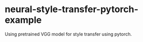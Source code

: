 # neural-style-transfer-pytorch-example
Using pretrained VGG model for style transfer using pytorch.
